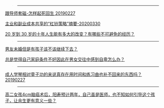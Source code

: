 
>------------------------------------------------

[跟导师套磁-怎样起死回生 20190227](https://zhuanlan.zhihu.com/p/57809904)


[主业和副业成本共享的“杠铃策略”摘要-20200330](https://zhuanlan.zhihu.com/p/121781227)


[20 岁到 30 岁的十年人生能有多大的改变？有哪些不可避免的经历？](https://www.zhihu.com/question/26528541/answer/293402055)

>------------------------------------------------

[男友未婚但是有孩子该不该继续下去？](https://www.zhihu.com/question/315091544/answer/617499369)


[总是觉得自己家庭条件不好因此在男女交往中感到自卑怎么办？](https://www.zhihu.com/people/AlliMM/answers) 

 
>------------------------------------------------

[成人学琴相对童子功的来说真存在用时间和练习曲也补不回来的东西吗？20190227](https://www.zhihu.com/question/289984036/answer/609720650)
 
 
>------------------------------------------------


[高二女孩4cm脑癌术后，阳寿预计两年，自己虽是医师，也不知如何引导这个孩子，让余生更有意义一些？](https://www.zhihu.com/question/315000652/answer/616762339)
